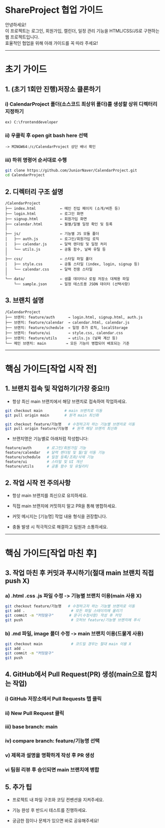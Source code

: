 # ShareProject 협업 가이드

안녕하세요!  
이 프로젝트는 로그인, 회원가입, 캘린더, 일정 관리 기능을 HTML/CSS/JS로 구현하는 웹 프로젝트입니다.  
효율적인 협업을 위해 아래 가이드를 꼭 따라 주세요!

---
# 초기 가이드
## 1. (초기 1회만 진행)저장소 클론하기

### i) CalendarProject 폴더(소스코드 최상위 폴더)를 생성할 상위 디렉터리 지정하기
    ex) C:\frontenddeveloper
### ii) 우클릭 후 open git bash here 선택
    -> MINGW64:/c/CalendarProject 상단 배너 확인
### iii) 하위 명령어 순서대로 수행
```bash
git clone https://github.com/JuniorNaver/CalendarProject.git
cd CalendarProject
```

## 2. 디렉터리 구조 설명
```
/CalendarProject
├── index.html           ← 메인 진입 페이지 (소개/버튼 등)
├── login.html           ← 로그인 화면
├── signup.html          ← 회원가입 화면
├── calendar.html        ← 월별/일별 일정 확인 및 등록
│
├── js/                  ← 기능별 JS 모듈 폴더
│   ├── auth.js          ← 로그인/회원가입 로직
│   ├── calendar.js      ← 달력 렌더링 및 일정 처리
│   └── utils.js         ← 공통 함수, 날짜 유틸 등
│
├── css/                 ← 스타일 파일 폴더
│   ├── style.css        ← 공통 스타일 (index, login, signup 등)
│   └── calendar.css     ← 달력 전용 스타일
│
└── data/                ← 샘플 데이터나 로컬 저장소 대체용 파일
    └── sample.json      ← 일정 테스트용 JSON 데이터 (선택사항)
```

## 3. 브랜치 설명
```
/CalendarProject
├── 브랜치: feature/auth      → login.html, signup.html, auth.js
├── 브랜치: feature/calendar  → calendar.html, calendar.js
├── 브랜치: feature/schedule  → 일정 추가 로직, localStorage
├── 브랜치: feature/ui        → style.css, calendar.css
├── 브랜치: feature/utils     → utils.js (날짜 계산 등)
└── 메인 브랜치: main         → 모든 기능이 병합되어 배포되는 기준
```

---
# 핵심 가이드[작업 시작 전]

## 1. 브랜치 접속 및 작업하기(가장 중요‼)
- 항상 최신 main 브랜치에서 해당 브랜치로 접속하여 작업하세요.
```bash
git checkout main          # main 브랜치로 이동
git pull origin main       # 원격 main 최신화

git checkout feature/기능명   # 수정하고자 하는 기능별 브랜치로 이동
git pull origin feature/기능명  # 원격 해당 브랜치 최신화
```
- 브랜치명은 기능별로 아래처럼 작성합니다:
``` bash
feature/auth       # 로그인/회원가입 기능
feature/calendar   # 달력 렌더링 및 월/일 이동 기능
feature/schedule   # 일정 등록/조회/삭제 기능
feature/ui         # 스타일 및 UI 개선
feature/utils      # 공통 함수 및 유틸리티
```
## 2. 작업 시작 전 주의사항
- 항상 main 브랜치를 최신으로 유지하세요.

- 직접 main 브랜치에 커밋하지 말고 PR을 통해 병합하세요.

- 커밋 메시지는 [기능명] 작업 내용 형식을 권장합니다.

- 충돌 발생 시 적극적으로 해결하고 팀원과 소통하세요.

---
# 핵심 가이드[작업 마친 후]

## 3. 작업 마친 후 커밋과 푸시하기(절대 main 브랜치 직접 push X)
### a) .html .css .js 파일 수정 -> 기능별 브랜치 이용(main 사용 X)
```bash
git checkout feature/기능명   # 수정하고자 하는 기능별 브랜치로 이동
git add .                     # 모든 파일 스테이지에 올리기
git commit -m "커밋문구"       # 문구(수정사항) 작성 후 커밋
git push                      # 깃허브 feature/기능명 브랜치에 푸시
```
### b) .md 파일, image 폴더 수정 -> main 브랜치 이용(드물게 사용)
```bash
git checkout main             # 코드일 경우는 절대 main 이용 X
git add .
git commit -m "커밋문구"
git push
```

## 4. GitHub에서 Pull Request(PR) 생성(main으로 합치는 작업)
### i) GitHub 저장소에서 Pull Requests 탭 클릭
### ii) New Pull Request 클릭
### iii) base branch: main
### iv) compare branch: feature/기능명 선택
### v) 제목과 설명을 명확하게 작성 후 PR 생성
### vi 팀원 리뷰 후 승인되면 main 브랜치에 병합

## 5. 추가 팁
- 프로젝트 내 파일 구조와 코딩 컨벤션을 지켜주세요.

- 기능 완성 후 반드시 테스트를 진행하세요.

- 궁금한 점이나 문제가 있으면 바로 공유해주세요!

